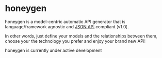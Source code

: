 # honeygen

honeygen is a model-centric automatic API generator that is language/framework agnostic and
[JSON API](http://jsonapi.org/format/) compliant (v1.0).

In other words, just define your models and the relationships between them, choose your the technology you prefer
and enjoy your brand new API!

honeygen is currently under active development